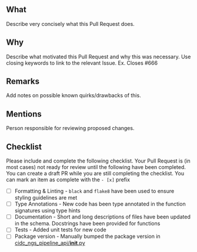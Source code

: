 ## What

Describe very concisely what this Pull Request does.

## Why

Describe what motivated this Pull Request and why this was necessary. Use closing keywords to link to the relevant Issue. Ex. Closes #666

## Remarks

Add notes on possible known quirks/drawbacks of this.

## Mentions

Person responsible for reviewing proposed changes.

## Checklist

Please include and complete the following checklist. Your Pull Request is (in most cases) not ready for review until the following have been completed. You can create a draft PR while you are still completing the checklist. You can mark an item as complete with the `- [x]` prefix

- [ ] Formatting & Linting - `black` and `flake8` have been used to ensure styling guidelines are met
- [ ] Type Annotations - New code has been type annotated in the function signatures using type hints
- [ ] Documentation - Short and long descriptions of files have been updated in the schema. Docstrings have been provided for functions
- [ ] Tests - Added unit tests for new code
- [ ] Package version - Manually bumped the package version in [cidc_ngs_pipeline_api/__init__.py](https://github.com/CIMAC-CIDC/cidc-ngs-pipeline-api/blob/master/cidc_ngs_pipeline_api/__init__.py#L9)
